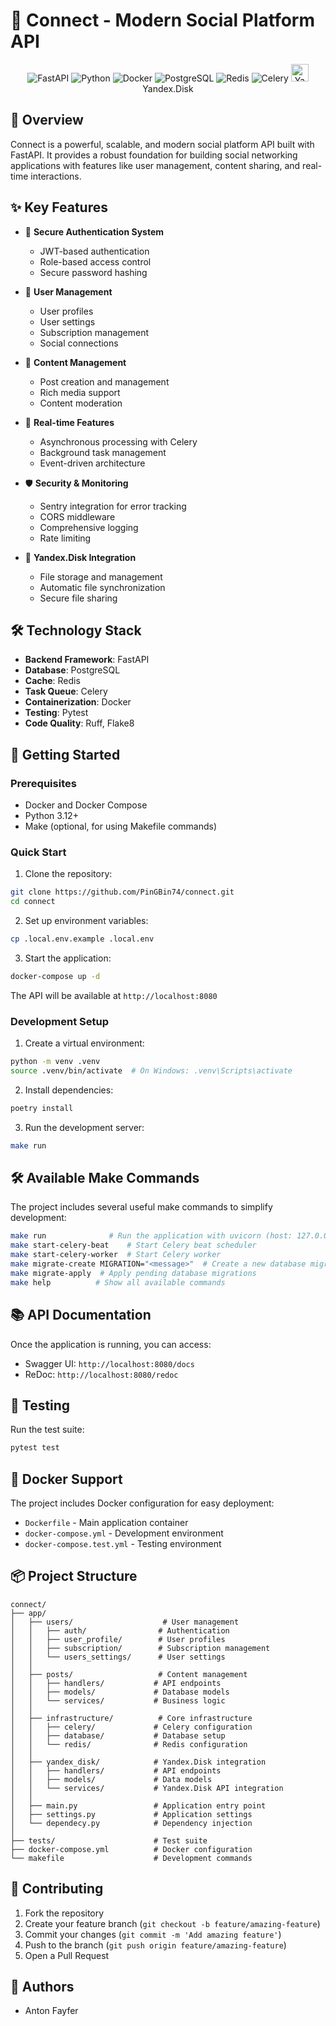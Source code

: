 # 🚀 Connect - Modern Social Platform API

<div align="center">

![FastAPI](https://img.shields.io/badge/FastAPI-009688?style=for-the-badge&logo=fastapi&logoColor=white)
![Python](https://img.shields.io/badge/Python-3.12-blue?style=for-the-badge&logo=python&logoColor=white)
![Docker](https://img.shields.io/badge/Docker-2496ED?style=for-the-badge&logo=docker&logoColor=white)
![PostgreSQL](https://img.shields.io/badge/PostgreSQL-316192?style=for-the-badge&logo=postgresql&logoColor=white)
![Redis](https://img.shields.io/badge/Redis-DC382D?style=for-the-badge&logo=redis&logoColor=white)
![Celery](https://img.shields.io/badge/Celery-37814A?style=for-the-badge&logo=celery&logoColor=white)
<img src="https://upload.wikimedia.org/wikipedia/commons/f/f6/YandexDisk.png" alt="Yandex.Disk" width="28" height="28"/> Yandex.Disk

</div>

## 🌟 Overview

Connect is a powerful, scalable, and modern social platform API built with FastAPI. It provides a robust foundation for building social networking applications with features like user management, content sharing, and real-time interactions.

## ✨ Key Features

- 🔐 **Secure Authentication System**
  - JWT-based authentication
  - Role-based access control
  - Secure password hashing

- 👥 **User Management**
  - User profiles
  - User settings
  - Subscription management
  - Social connections

- 📝 **Content Management**
  - Post creation and management
  - Rich media support
  - Content moderation

- 🔄 **Real-time Features**
  - Asynchronous processing with Celery
  - Background task management
  - Event-driven architecture

- 🛡️ **Security & Monitoring**
  - Sentry integration for error tracking
  - CORS middleware
  - Comprehensive logging
  - Rate limiting

- 💾 **Yandex.Disk Integration**
  - File storage and management
  - Automatic file synchronization
  - Secure file sharing

## 🛠️ Technology Stack

- **Backend Framework**: FastAPI
- **Database**: PostgreSQL
- **Cache**: Redis
- **Task Queue**: Celery
- **Containerization**: Docker
- **Testing**: Pytest
- **Code Quality**: Ruff, Flake8

## 🚀 Getting Started

### Prerequisites

- Docker and Docker Compose
- Python 3.12+
- Make (optional, for using Makefile commands)

### Quick Start

1. Clone the repository:
```bash
git clone https://github.com/PinGBin74/connect.git
cd connect
```

2. Set up environment variables:
```bash
cp .local.env.example .local.env
```

3. Start the application:
```bash
docker-compose up -d
```

The API will be available at `http://localhost:8080`

### Development Setup

1. Create a virtual environment:
```bash
python -m venv .venv
source .venv/bin/activate  # On Windows: .venv\Scripts\activate
```

2. Install dependencies:
```bash
poetry install 
```

3. Run the development server:
```bash
make run
```

## 🛠️ Available Make Commands

The project includes several useful make commands to simplify development:

```bash
make run              # Run the application with uvicorn (host: 127.0.0.1, port: 8080)
make start-celery-beat    # Start Celery beat scheduler
make start-celery-worker  # Start Celery worker
make migrate-create MIGRATION="<message>"  # Create a new database migration
make migrate-apply  # Apply pending database migrations
make help          # Show all available commands
```

## 📚 API Documentation

Once the application is running, you can access:
- Swagger UI: `http://localhost:8080/docs`
- ReDoc: `http://localhost:8080/redoc`

## 🧪 Testing

Run the test suite:
```bash
pytest test
```

## 🐳 Docker Support

The project includes Docker configuration for easy deployment:

- `Dockerfile` - Main application container
- `docker-compose.yml` - Development environment
- `docker-compose.test.yml` - Testing environment

## 📦 Project Structure

```
connect/
├── app/
│   ├── users/                    # User management
│   │   ├── auth/                # Authentication
│   │   ├── user_profile/        # User profiles
│   │   ├── subscription/        # Subscription management
│   │   └── users_settings/      # User settings
│   │
│   ├── posts/                   # Content management
│   │   ├── handlers/           # API endpoints
│   │   ├── models/             # Database models
│   │   └── services/           # Business logic
│   │
│   ├── infrastructure/          # Core infrastructure
│   │   ├── celery/             # Celery configuration
│   │   ├── database/           # Database setup
│   │   └── redis/              # Redis configuration
│   │
│   ├── yandex_disk/            # Yandex.Disk integration
│   │   ├── handlers/           # API endpoints
│   │   ├── models/             # Data models
│   │   └── services/           # Yandex.Disk API integration
│   │
│   ├── main.py                 # Application entry point
│   ├── settings.py             # Application settings
│   └── dependecy.py            # Dependency injection
│
├── tests/                      # Test suite
├── docker-compose.yml          # Docker configuration
└── makefile                    # Development commands
```

## 🤝 Contributing

1. Fork the repository
2. Create your feature branch (`git checkout -b feature/amazing-feature`)
3. Commit your changes (`git commit -m 'Add amazing feature'`)
4. Push to the branch (`git push origin feature/amazing-feature`)
5. Open a Pull Request

## 👥 Authors

- Anton Fayfer